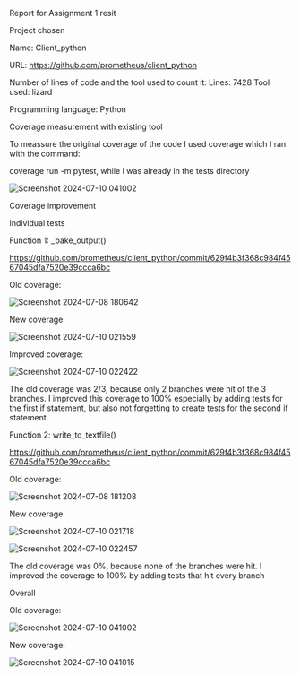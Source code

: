 Report for Assignment 1 resit

Project chosen

Name: Client_python

URL: https://github.com/prometheus/client_python

Number of lines of code and the tool used to count it: Lines: 7428 Tool used: lizard

Programming language: Python

Coverage measurement with existing tool

To meassure the original coverage of the code I used coverage which I ran with the command: 

coverage run -m pytest, while I was already in the tests directory

![Screenshot 2024-07-10 041002](https://github.com/d-campagne/client_python/assets/121505924/6c7d4ab3-bbde-4d58-afd3-44ae041fe011)

Coverage improvement 

Individual tests 

Function 1: _bake_output()

https://github.com/prometheus/client_python/commit/629f4b3f368c984f4567045dfa7520e39ccca6bc

Old coverage:

![Screenshot 2024-07-08 180642](https://github.com/d-campagne/client_python/assets/121505924/12fb6778-70ca-472c-ba29-f4c08f5193dd)

New coverage:

![Screenshot 2024-07-10 021559](https://github.com/d-campagne/client_python/assets/121505924/2d9552d8-9737-4817-89d5-7dc5df201c2d)

Improved coverage:

![Screenshot 2024-07-10 022422](https://github.com/d-campagne/client_python/assets/121505924/5aa30a14-fb6b-45fb-a72a-d7244f4e90fb)

The old coverage was 2/3, because only 2 branches were hit of the 3 branches. I improved this coverage to 100% especially by adding tests for the first if statement, 
but also not forgetting to create tests for the second if statement. 

Function 2: write_to_textfile()

https://github.com/prometheus/client_python/commit/629f4b3f368c984f4567045dfa7520e39ccca6bc

Old coverage:

![Screenshot 2024-07-08 181208](https://github.com/d-campagne/client_python/assets/121505924/ce59427a-b1e1-4299-bc75-daf18e5ac4c8)

New coverage:

![Screenshot 2024-07-10 021718](https://github.com/d-campagne/client_python/assets/121505924/f0913404-b9d7-42b4-9d3b-006efe69f4e1)

![Screenshot 2024-07-10 022457](https://github.com/d-campagne/client_python/assets/121505924/4cb5f675-3a0b-4021-b908-500aacb0052b)

The old coverage was 0%, because none of the branches were hit. I improved the coverage to 100% by adding tests that hit every branch

Overall 

Old coverage:

![Screenshot 2024-07-10 041002](https://github.com/d-campagne/client_python/assets/121505924/7bf5f2dd-31bc-427e-854e-bd9de022acac)

New coverage:

![Screenshot 2024-07-10 041015](https://github.com/d-campagne/client_python/assets/121505924/8e99d10d-8e0a-4273-b03d-2a1c7ea4e553)
